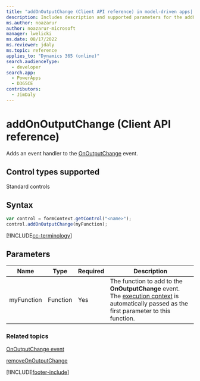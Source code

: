 ```yaml
---
title: "addOnOutputChange (Client API reference) in model-driven apps| MicrosoftDocs"
description: Includes description and supported parameters for the addOnOutputChange method.
ms.author: noazarur
author: noazarur-microsoft
manager: lwelicki
ms.date: 08/17/2022
ms.reviewer: jdaly
ms.topic: reference
applies_to: "Dynamics 365 (online)"
search.audienceType: 
  - developer
search.app: 
  - PowerApps
  - D365CE
contributors:
  - JimDaly
---
```

# addOnOutputChange (Client API reference)

Adds an event handler to the [OnOutputChange](../events/onselection.md) event. 

## Control types supported

Standard controls

## Syntax

```JavaScript
var control = formContext.getControl("<name>");
control.addOnOutputChange(myFunction);
```
[!INCLUDE[cc-terminology](../../../../data-platform/includes/cc-terminology.md)]

## Parameters

|Name | Type | Required | Description|
|--|--|--|--|
|myFunction |Function |Yes|The function to add to the **OnOutputChange** event. The [execution context](../../clientapi-execution-context.md) is automatically passed as the first parameter to this function.|

### Related topics

[OnOutputChange event](../events/onoutputchange.md)

[removeOnOutputChange](removeonoutputchange.md) 

[!INCLUDE[footer-include](../../../../../includes/footer-banner.md)]